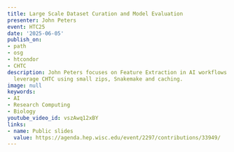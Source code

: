 ```yaml
---
title: Large Scale Dataset Curation and Model Evaluation
presenter: John Peters
event: HTC25
date: '2025-06-05'
publish_on:
- path
- osg
- htcondor
- CHTC
description: John Peters focuses on Feature Extraction in AI workflows and how to
  leverage CHTC using small zips, Snakemake and caching.
image: null
keywords:
- AI
- Research Computing
- Biology
youtube_video_id: vszAwq12xBY
links:
- name: Public slides
  value: https://agenda.hep.wisc.edu/event/2297/contributions/33949/
---
```

